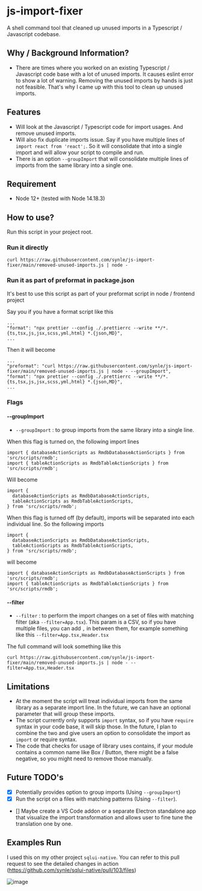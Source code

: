 # js-import-fixer
A shell command tool that cleaned up unused imports in a Typescript / Javascript codebase.

## Why / Background Information?
- There are times where you worked on an existing Typescript / Javascript code base with a lot of unused imports. It causes eslint error to show a lot of warning. Removing the unused imports by hands is just not feasible. That's why I came up with this tool to clean up unused imports.

## Features
- Will look at the Javascript / Typescript code for import usages. And remove unused imports.
- Will also fix duplicate imports issue. Say if you have multiple lines of `import react from 'react';`. So it will consolidate that into a single import and will allow your script to compile and run.
- There is an option `--groupImport` that will consolidate multiple lines of imports from the same library into a single one.

## Requirement
- Node 12+ (tested with Node 14.18.3)

## How to use?
Run this script in your project root.

### Run it directly

```
curl https://raw.githubusercontent.com/synle/js-import-fixer/main/removed-unused-imports.js | node -
```


### Run it as part of preformat in package.json
It's best to use this script as part of your preformat script in node / frontend project

Say you if you have a format script like this

```
...
"format": "npx prettier --config ./.prettierrc --write **/*.{ts,tsx,js,jsx,scss,yml,html} *.{json,MD}",
...
```

Then it will become
```
...
"preformat": "curl https://raw.githubusercontent.com/synle/js-import-fixer/main/removed-unused-imports.js | node - --groupImport",
"format": "npx prettier --config ./.prettierrc --write **/*.{ts,tsx,js,jsx,scss,yml,html} *.{json,MD}",
...
```

### Flags
#### --groupImport
- `--groupImport` : to group imports from the same library into a single line.

When this flag is turned on, the following import lines
```
import { databaseActionScripts as RmdbDatabaseActionScripts } from 'src/scripts/rmdb';
import { tableActionScripts as RmdbTableActionScripts } from 'src/scripts/rmdb';
```

Will become
```
import {
  databaseActionScripts as RmdbDatabaseActionScripts,
  tableActionScripts as RmdbTableActionScripts,
} from 'src/scripts/rmdb';
```


When this flag is turned off (by default), imports will be separated into each individual line. So the following imports
```
import {
  databaseActionScripts as RmdbDatabaseActionScripts,
  tableActionScripts as RmdbTableActionScripts,
} from 'src/scripts/rmdb';
```

will become
```
import { databaseActionScripts as RmdbDatabaseActionScripts } from 'src/scripts/rmdb';
import { tableActionScripts as RmdbTableActionScripts } from 'src/scripts/rmdb';
```


#### --filter
- `--filter` : to perform the import changes on a set of files with matching filter (aka `--filter=App.tsx`). This param is a CSV, so if you have multiple files, you can add `,` in between them, for example something like this `--filter=App.tsx,Header.tsx`

The full command will look something like this
```
curl https://raw.githubusercontent.com/synle/js-import-fixer/main/removed-unused-imports.js | node - --filter=App.tsx,Header.tsx
```

## Limitations
- At the moment the script will treat individual imports from the same library as a separate import line. In the future, we can have an optional parameter that will group these imports.
- The script currently only supports `import` syntax, so if you have `require` syntax in your code base, it will skip those. In the future, I plan to combine the two and give users an option to consolidate the import as `import` or require syntax.
- The code that checks for usage of library uses contains, if your module contains a common name like Box / Button, there might be a false negative, so you might need to remove those manually.

## Future TODO's
- [X] Potentially provides option to group imports (Using `--groupImport`)
- [X] Run the script on a files with matching patterns (Using `--filter`).
- [] Maybe create a VS Code addon or a separate Electron standalone app that visualize the import transformation and allows user to fine tune the translation one by one.

## Examples Run
I used this on my other project `sqlui-native`. You can refer to this pull request to see the detailed changes in action (https://github.com/synle/sqlui-native/pull/103/files)

![image](https://user-images.githubusercontent.com/3792401/153304896-1793b072-05f5-439a-930e-d6c7ec9a7161.png)


